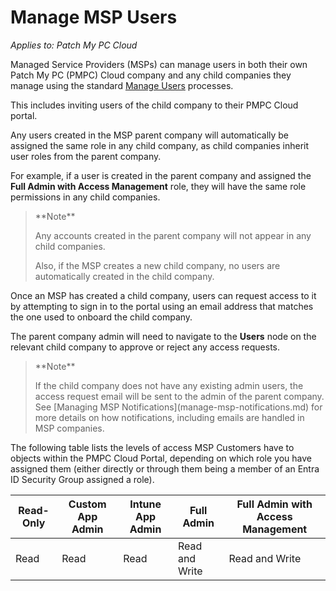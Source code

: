 # Manage MSP Users

_Applies to: Patch My PC Cloud_

Managed Service Providers (MSPs) can manage users in both their own Patch My PC (PMPC) Cloud company and any child companies they manage using the standard [Manage Users](../../cloud-administration/manage-cloud-users/) processes.

This includes inviting users of the child company to their PMPC Cloud portal.

Any users created in the MSP parent company will automatically be assigned the same role in any child company, as child companies inherit user roles from the parent company.

For example, if a user is created in the parent company and assigned the **Full Admin with Access Management** role, they will have the same role permissions in any child companies.

<blockquote class="wp-block-quote">
<p>**Note**</p>
<p>Any accounts created in the parent company will not appear in any child companies.</p>
<p>Also, if the MSP creates a new child company, no users are automatically created in the child company.</p>
</blockquote>

Once an MSP has created a child company, users can request access to it by attempting to sign in to the portal using an email address that matches the one used to onboard the child company.

The parent company admin will need to navigate to the **Users** node on the relevant child company to approve or reject any access requests.

<blockquote class="wp-block-quote">
<p>**Note**</p>
<p>If the child company does not have any existing admin users, the access request email will be sent to the admin of the parent company. See [Managing MSP Notifications](manage-msp-notifications.md) for more details on how notifications, including emails are handled in MSP companies.</p>
</blockquote>

The following table lists the levels of access MSP Customers have to objects within the PMPC Cloud Portal, depending on which role you have assigned them (either directly or through them being a member of an Entra ID Security Group assigned a role).

| Read-Only | Custom App Admin | Intune App Admin | Full Admin     | Full Admin with Access Management |
| --------- | ---------------- | ---------------- | -------------- | --------------------------------- |
| Read      | Read             | Read             | Read and Write | Read and Write                    |